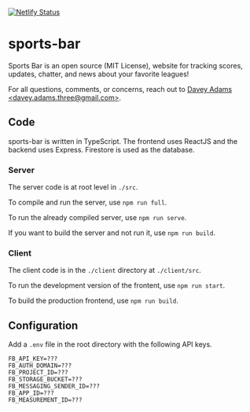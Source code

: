 [![Netlify Status](https://api.netlify.com/api/v1/badges/45489186-8b17-4add-a3f1-b6566c426ba7/deploy-status)](https://app.netlify.com/sites/sportsbar/deploys)
# sports-bar

Sports Bar is an open source (MIT License), website for tracking scores, updates, chatter, and news about your favorite leagues!

For all questions, comments, or concerns, reach out to [Davey Adams \<davey.adams.three@gmail.com\>](https://github.com/humandavey).

## Code

sports-bar is written in TypeScript.
The frontend uses ReactJS and the backend uses Express.
Firestore is used as the database.

### Server

The server code is at root level in `./src`.

To compile and run the server, use `npm run full`.

To run the already compiled server, use `npm run serve`.

If you want to build the server and not run it, use `npm run build`.

### Client

The client code is in the `./client` directory at `./client/src`.

To run the development version of the frontent, use `npm run start`.

To build the production frontend, use `npm run build`.

## Configuration

Add a `.env` file in the root directory with the following API keys.

```
FB_API_KEY=???
FB_AUTH_DOMAIN=???
FB_PROJECT_ID=???
FB_STORAGE_BUCKET=???
FB_MESSAGING_SENDER_ID=???
FB_APP_ID=???
FB_MEASUREMENT_ID=???
```
